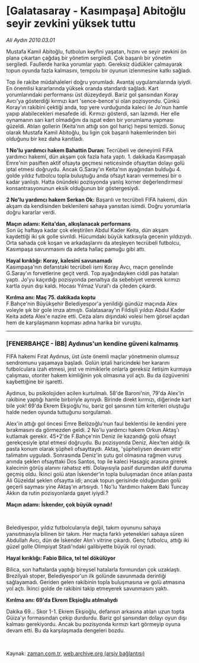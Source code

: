 # [Galatasaray - Kasımpaşa] Abitoğlu seyir zevkini yüksek tuttu

*Ali Aydın 2010.03.01*

<tr><td class="metin" colspan="2" style="padding-top: 20px; padding-left: 5px; ">Mustafa Kamil Abitoğlu, futbolun keyfini yaşatan, hızını ve seyir zevkini ön plana çıkartan çağdaş bir yönetim sergiledi. Çok başarılı bir yönetim sergiledi. Faullerde harika yorumlar yaptı. Gereksiz düdükler çalmayarak topun oyunda fazla kalmasını, tempolu bir oyunun izlenmesine katkı sağladı.</td></tr><tr><td class="metin" colspan="2" style="padding-top: 20px; padding-left: 5px; "><p><p>Top ile rakibe müdahaleleri doğru yorumladı. Avantaj uygulamalarında iyiydi. En önemlisi kararlarında yüksek oranda standardı sağladı. Kart yorumlarındaki performansı üst düzeydeydi. Bariz gol şansından Koray Avcı'ya gösterdiği kırmızı kart 'sence-bence'si olan pozisyondu. Çünkü Koray'ın rakibini çektiği anda, top yere vurduğunda kaleci ile Jo'nun hamle yapıp alabilecekleri mesafede idi. Kırmızı gösterdi, sarı lazımdı. Her elle oynamanın sarı kart olmadığını da ispat eden bir yorumlama yapması güzeldi. Atılan gollerin (Keita'nın attığı son gol hariç) hepsi temizdi. Sonuç olarak Mustafa Kamil Abitoğlu, bu ligin çok başarılı hakemlerinden biri olduğunu bir kez daha kanıtladı. 
<p> <b>1 No'lu yardımcı hakem Bahattin Duran: </b>Tecrübeli ve deneyimli FIFA yardımcı hakemi, dün akşam çok fazla hata yaptı. 1. dakikada Kasımpaşalı Emre'nin pasiften aktif ofsayta geçmesi neticesinde ofsayttan dolayı golü iptal etmesi doğruydu. Ancak G.Saray'ın Keita'nın ayağından bulduğu 4. golde yıldız futbolcu topla buluştuğu anda ofsayt kararı vermemesi bir o kadar yanlıştı. Hatta önündeki pozisyonda yanlış korner değerlendirmesi konsantrasyonunun eksik olduğunun bir göstergesiydi.
<p><b>2 No'lu yardımcı hakem Serkan Ok:</b> Başarılı ve tecrübeli FIFA hakemi, dün akşam da kendisinden beklenileni sahaya yansıtan isimdi. Doğru yorumlarla doğru kararlar verdi.
<p>
<p><b>Maçın adamı: Keita'dan, alkışlanacak performans <br/>
</b>Son üç haftaya kadar çok eleştirilen Abdul Kader Keita, dün akşam kaydettiği iki şık golle sivrildi. Hücumdaki büyük katkısıyla gecenin yıldızıydı. Orta sahada çok koşan ve arkadaşlarını da ateşleyen tecrübeli futbolcu, Kasımpaşa savunmasını da adeta hallaç pamuğu gibi attı.
<p><b>Hayal kırıklığı: Koray, kalesini savunamadı
<br/>
</b>Kasımpaşa'nın defanstaki tecrübeli ismi Koray Avcı, maçın genelinde G.Saray'ın forvetlerine geçit verdi. Top ayağındayken ciddi pas hataları yaptı. Jo'yu kaçırdığı pozisyonda penaltıya da sebebiyet vererek kırmızı kartla oyun dışı kaldı. Hocası Yılmaz Vural'ı da çileden çıkardı.
<p><b>Kırılma anı: Maç 75. dakikada koptu
<br/>
</b>F.Bahçe'nin Büyükşehir Belediyespor'a yenildiği gündüz maçında Alex voleyle şık bir gole imza atmıştı. Galatasaray'ın Fildişili yıldızı Abdul Kader Keita adeta Alex'e nazire etti. Ceza alanı dışındaki volesi hem görsel açıdan hem de karşılaşmanın kopması adına harika bir vuruştu.
<hr/>
<h3>[FENERBAHÇE - İBB] Aydınus'un kendine güveni kalmamış </h3>
<p>FIFA hakemi Fırat Aydınus, üst üste önemli maçlar yönetmenin olumsuz sendromunu yaşamaya başladı. Golün iptali haricindeki her kararını futbolculara izah etmesi, jest ve mimiklerle onlarla gereksiz iletişim kurmaya çalışması, otoriter hakem kimliğinin yok olmasına yol açtı. Bu da özgüvenini kaybettiğine bir işaretti.
<p>Aydınus, bu psikolojiden acilen kurtulmalı. 58'de Baroni'nin, 79'da Alex'in rakibine yaptığı hamle birbiriyle aynıydı. Birinde direkt kırmızı, diğerinde kart bile yok! 69'da Ekrem Ekşioğlu'nu, bariz gol şansının tüm kriterleri oluştuğu halde neden oyunda tuttuğunu sorgulamalı.
<p>Alex'in attığı gol öncesi Emre Belözoğlu'nun faul beklentisi ile kendini yere bırakmasını da görmezden geldi. 2 No'lu yardımcı hakem Orkun Aktaş'ı kutlamak gerekir. 45+2'de F.Bahçe'nin Deniz ile kazandığı golü ofsayt gerekçesiyle iptal etmesi doğruydu. Bu pozisyonda Deniz, Alex'ten aldığı ilk pasta konum olarak şüpheli ofsayttaydı. Aktaş, 'şüpheliysen devam ettir' talimatını uyguladı. Sonrasında Deniz'in şutu gol olmasına rağmen vuruş anında şeklen ofsayttaki Dos Santos, top ile kaleci Hasagiç arasına girerek kalecinin görüş alanını rahatsız etti. Dolayısıyla pasif durumdan aktif duruma geçmiş oldu. İkinci golü atan İskender'in topla buluşmadan önce atılan pasta Ali Güzeldal şeklen ofsaytta idi; ancak topun gerisinde olduğundan golü geçerli sayması yine Aktaş'ın artısıydı. 1 No'lu Yardımcı hakem Baki Tuncay Akkın da rutin pozisyonlarda gayet iyiydi.?
<p><b>Maçın adamı: İskender, çok büyük oynadı!
<p></p></b><br/>
<p>Belediyespor, yıldız futbolcularıyla değil, takım oyununu sahaya yansıtmasıyla bilinen bir takım. Her maçta farklı yetenekleri sahaya süren Abdullah Avcı, dün de İskender Alın'ı vitrine çıkardı. Genç futbolcu, attığı iki güzel golle Olimpiyat Stadı'ndaki galibiyette büyük rol oynadı.
<p><b>Hayal kırıklığı: Fabio Bilica, tel tel dökülüyor </b><br/>
<p>Bilica, son haftalarda yaptığı bireysel hatalarla formundan çok uzaklaştı. Brezilyalı stoper, Belediyespor'un ilk golünde savunmada derinliği sağlayamadı. Geriden gelen rakibinin topla buluşmasına ve golü atmasına yol açtı. İkinci golde de rakibini takip etmeyerek savunmasını yaktı. 
<p><b>Kırılma anı: 69'da Ekrem Ekşioğlu atılmalıydı <br/>
<p></p></b>Dakika 69... Skor 1-1. Ekrem Ekşioğlu, defansın arkasına atılan uzun topta Güiza'yı formasından çekip durdurdu. Bariz gol şansından dolayı oyun dışı kalması gerekiyordu. Ancak bu pozisyonda kırmızı kart görmeyip oyuna devam etti. Bu da karşılaşmada dengeleri bozdu.<br/>
<p><br/></p></p></p></p></p></p></p></p></p></p></p></p></p></p></p></p></p></td></tr>

Kaynak: [zaman.com.tr](http://zaman.com.tr/yazar.do?yazino=956726), [web.archive.org (arşiv bağlantısı)](http://web.archive.org/web/20100303234849/http://www.zaman.com.tr:80/yazar.do?yazino=956726)
